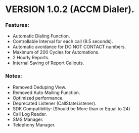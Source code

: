 # VERSION 1.0.2 (ACCM Dialer).

### Features:

- Automatic Dialing Function.
- Controllable Interval for each call (9.5 seconds).
- Automatic avoidance for DO NOT CONTACT numbers.
- Maximum of 200 Cycles for Automations.
- 2 Hourly Reports.
- Internal Saving of Report Callouts.
### Notes:
- Removed Deduping View.
- Removed Auto Mailing Function.
- Optimized performance.
- Deprecated Listener (CallStateListener).
- SDK Compatibility: (Should be More than or Equal to 24)
- Call Log Reader.
- SMS Manager.
- Telephony Manager.
